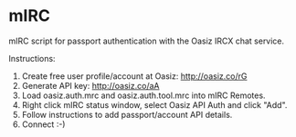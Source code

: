 # mIRC

mIRC script for passport authentication with the Oasiz IRCX chat service.

Instructions:

1. Create free user profile/account at Oasiz: http://oasiz.co/rG
2. Generate API key: http://oasiz.co/aA
3. Load oasiz.auth.mrc and oasiz.auth.tool.mrc into mIRC Remotes.
4. Right click mIRC status window, select Oasiz API Auth and click "Add".
5. Follow instructions to add passport/account API details.
6. Connect :-)
